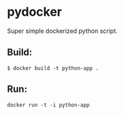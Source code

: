 # pydocker

Super simple dockerized python script. 

## Build: 

`$ docker build -t python-app .` 

## Run:

`docker run -t -i python-app` 
